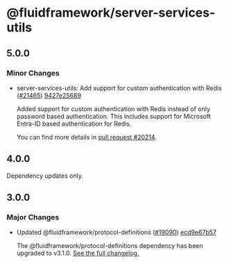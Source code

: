 # @fluidframework/server-services-utils

## 5.0.0

### Minor Changes

-   server-services-utils: Add support for custom authentication with Redis ([#21465](https://github.com/microsoft/FluidFramework/pull/21465)) [9427e25689](https://github.com/microsoft/FluidFramework/commit/9427e2568924e0bed83d2a6f78a6e2a20be8a29e)

    Added support for custom authentication with Redis instead of only password based authentication. This includes support
    for Microsoft Entra-ID based authentication for Redis.

    You can find more details in [pull request #20214](https://github.com/microsoft/FluidFramework/pull/20214).

## 4.0.0

Dependency updates only.

## 3.0.0

### Major Changes

-   Updated @fluidframework/protocol-definitions ([#19090](https://github.com/microsoft/FluidFramework/issues/19090)) [ecd9e67b57](https://github.com/microsoft/FluidFramework/commits/ecd9e67b5748415ad93c6273047fdcca457b3a14)

    The @fluidframework/protocol-definitions dependency has been upgraded to v3.1.0.
    [See the full changelog.](https://github.com/microsoft/FluidFramework/blob/main/common/lib/protocol-definitions/CHANGELOG.md#310)
